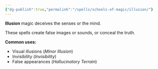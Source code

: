 ```yaml
---
{"dg-publish":true,"permalink":"/spells/schools-of-magic/illusion/"}
---
```


**Illusion** magic deceives the senses or the mind.

These spells create false images or sounds, or conceal the truth.

**Common uses:**
- Visual illusions (*Minor Illusion*)
- Invisibility (*Invisibility*)
- False appearances (*Hallucinatory Terrain*)